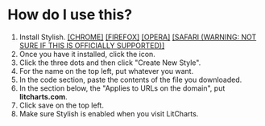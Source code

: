 # How do I use this?
1. Install Stylish. [[CHROME]](https://chrome.google.com/webstore/detail/stylish-custom-themes-for/fjnbnpbmkenffdnngjfgmeleoegfcffe?hl=en) [[FIREFOX]](https://addons.mozilla.org/en-US/firefox/addon/stylish/) [[OPERA]](https://addons.opera.com/en/extensions/details/stylish/) [[SAFARI (WARNING: NOT SURE IF THIS IS OFFICIALLY SUPPORTED)]](https://github.com/350d/stylish)
2. Once you have it installed, click the icon.
3. Click the three dots and then click "Create New Style".
4. For the name on the top left, put whatever you want.
5. In the code section, paste the contents of the file you downloaded.
6. In the section below, the "Applies to URLs on the domain", put **litcharts.com**.
7. Click save on the top left. 
8. Make sure Stylish is enabled when you visit LitCharts.
